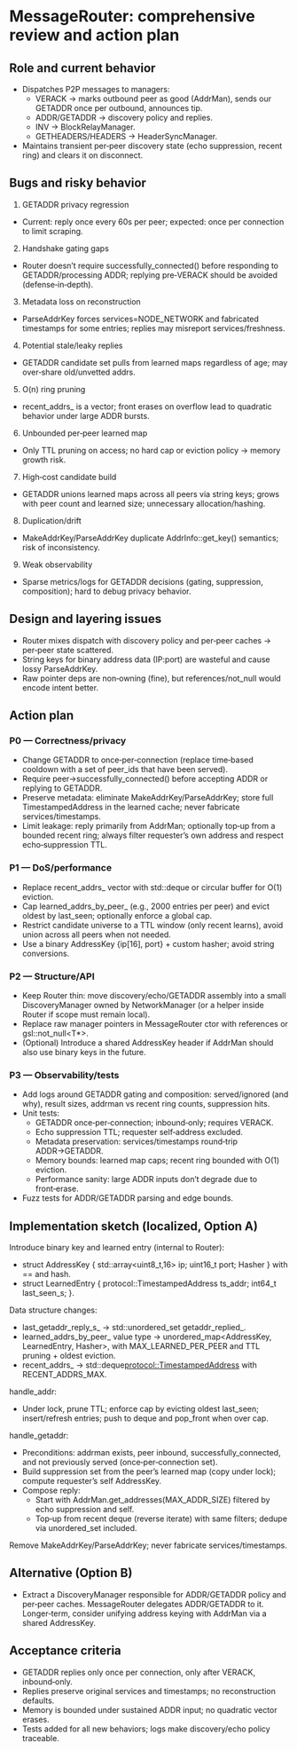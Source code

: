 # MessageRouter: comprehensive review and action plan

## Role and current behavior
- Dispatches P2P messages to managers:
  - VERACK → marks outbound peer as good (AddrMan), sends our GETADDR once per outbound, announces tip.
  - ADDR/GETADDR → discovery policy and replies.
  - INV → BlockRelayManager.
  - GETHEADERS/HEADERS → HeaderSyncManager.
- Maintains transient per‑peer discovery state (echo suppression, recent ring) and clears it on disconnect.

## Bugs and risky behavior
1) GETADDR privacy regression
- Current: reply once every 60s per peer; expected: once per connection to limit scraping.

2) Handshake gating gaps
- Router doesn’t require successfully_connected() before responding to GETADDR/processing ADDR; replying pre‑VERACK should be avoided (defense‑in‑depth).

3) Metadata loss on reconstruction
- ParseAddrKey forces services=NODE_NETWORK and fabricated timestamps for some entries; replies may misreport services/freshness.

4) Potential stale/leaky replies
- GETADDR candidate set pulls from learned maps regardless of age; may over‑share old/unvetted addrs.

5) O(n) ring pruning
- recent_addrs_ is a vector; front erases on overflow lead to quadratic behavior under large ADDR bursts.

6) Unbounded per‑peer learned map
- Only TTL pruning on access; no hard cap or eviction policy → memory growth risk.

7) High‑cost candidate build
- GETADDR unions learned maps across all peers via string keys; grows with peer count and learned size; unnecessary allocation/hashing.

8) Duplication/drift
- MakeAddrKey/ParseAddrKey duplicate AddrInfo::get_key() semantics; risk of inconsistency.

9) Weak observability
- Sparse metrics/logs for GETADDR decisions (gating, suppression, composition); hard to debug privacy behavior.

## Design and layering issues
- Router mixes dispatch with discovery policy and per‑peer caches → per‑peer state scattered.
- String keys for binary address data (IP:port) are wasteful and cause lossy ParseAddrKey.
- Raw pointer deps are non‑owning (fine), but references/not_null would encode intent better.

## Action plan

### P0 — Correctness/privacy
- Change GETADDR to once‑per‑connection (replace time‑based cooldown with a set of peer_ids that have been served).
- Require peer->successfully_connected() before accepting ADDR or replying to GETADDR.
- Preserve metadata: eliminate MakeAddrKey/ParseAddrKey; store full TimestampedAddress in the learned cache; never fabricate services/timestamps.
- Limit leakage: reply primarily from AddrMan; optionally top‑up from a bounded recent ring; always filter requester’s own address and respect echo‑suppression TTL.

### P1 — DoS/performance
- Replace recent_addrs_ vector with std::deque or circular buffer for O(1) eviction.
- Cap learned_addrs_by_peer_ (e.g., 2000 entries per peer) and evict oldest by last_seen; optionally enforce a global cap.
- Restrict candidate universe to a TTL window (only recent learns), avoid union across all peers when not needed.
- Use a binary AddressKey {ip[16], port} + custom hasher; avoid string conversions.

### P2 — Structure/API
- Keep Router thin: move discovery/echo/GETADDR assembly into a small DiscoveryManager owned by NetworkManager (or a helper inside Router if scope must remain local).
- Replace raw manager pointers in MessageRouter ctor with references or gsl::not_null<T*>.
- (Optional) Introduce a shared AddressKey header if AddrMan should also use binary keys in the future.

### P3 — Observability/tests
- Add logs around GETADDR gating and composition: served/ignored (and why), result sizes, addrman vs recent ring counts, suppression hits.
- Unit tests:
  - GETADDR once‑per‑connection; inbound‑only; requires VERACK.
  - Echo suppression TTL; requester self‑address excluded.
  - Metadata preservation: services/timestamps round‑trip ADDR→GETADDR.
  - Memory bounds: learned map caps; recent ring bounded with O(1) eviction.
  - Performance sanity: large ADDR inputs don’t degrade due to front‑erase.
- Fuzz tests for ADDR/GETADDR parsing and edge bounds.

## Implementation sketch (localized, Option A)

Introduce binary key and learned entry (internal to Router):
- struct AddressKey { std::array<uint8_t,16> ip; uint16_t port; Hasher } with == and hash.
- struct LearnedEntry { protocol::TimestampedAddress ts_addr; int64_t last_seen_s; }.

Data structure changes:
- last_getaddr_reply_s_ → std::unordered_set<int> getaddr_replied_.
- learned_addrs_by_peer_ value type → unordered_map<AddressKey, LearnedEntry, Hasher>, with MAX_LEARNED_PER_PEER and TTL pruning + oldest eviction.
- recent_addrs_ → std::deque<protocol::TimestampedAddress> with RECENT_ADDRS_MAX.

handle_addr:
- Under lock, prune TTL; enforce cap by evicting oldest last_seen; insert/refresh entries; push to deque and pop_front when over cap.

handle_getaddr:
- Preconditions: addrman exists, peer inbound, successfully_connected, and not previously served (once‑per‑connection set).
- Build suppression set from the peer’s learned map (copy under lock); compute requester’s self AddressKey.
- Compose reply:
  - Start with AddrMan.get_addresses(MAX_ADDR_SIZE) filtered by echo suppression and self.
  - Top‑up from recent deque (reverse iterate) with same filters; dedupe via unordered_set<AddressKey> included.

Remove MakeAddrKey/ParseAddrKey; never fabricate services/timestamps.

## Alternative (Option B)
- Extract a DiscoveryManager responsible for ADDR/GETADDR policy and per‑peer caches. MessageRouter delegates ADDR/GETADDR to it. Longer‑term, consider unifying address keying with AddrMan via a shared AddressKey.

## Acceptance criteria
- GETADDR replies only once per connection, only after VERACK, inbound‑only.
- Replies preserve original services and timestamps; no reconstruction defaults.
- Memory is bounded under sustained ADDR input; no quadratic vector erases.
- Tests added for all new behaviors; logs make discovery/echo policy traceable.
